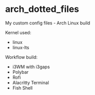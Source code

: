 # arch_dotted_files
My custom config files - Arch Linux build

Kernel used: 
  - linux
  - linux-lts

Workflow build:
  - i3WM with i3gaps
  - Polybar
  - Rofi
  - Alacritty Terminal
  - Fish Shell

